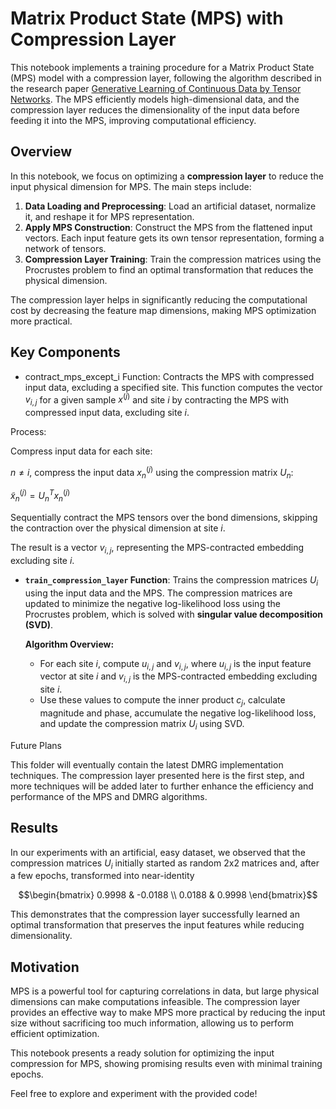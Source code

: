 # Matrix Product State (MPS) with Compression Layer

This notebook implements a training procedure for a Matrix Product State (MPS) model with a compression layer, following the algorithm described in the research paper [Generative Learning of Continuous Data by Tensor Networks](https://arxiv.org/abs/2310.20498). The MPS efficiently models high-dimensional data, and the compression layer reduces the dimensionality of the input data before feeding it into the MPS, improving computational efficiency.

## Overview

In this notebook, we focus on optimizing a **compression layer** to reduce the input physical dimension for MPS. The main steps include:

1. **Data Loading and Preprocessing**: Load an artificial dataset, normalize it, and reshape it for MPS representation.
2. **Apply MPS Construction**: Construct the MPS from the flattened input vectors. Each input feature gets its own tensor representation, forming a network of tensors.
3. **Compression Layer Training**: Train the compression matrices using the Procrustes problem to find an optimal transformation that reduces the physical dimension.

The compression layer helps in significantly reducing the computational cost by decreasing the feature map dimensions, making MPS optimization more practical.

## Key Components

- contract_mps_except_i Function: Contracts the MPS with compressed input data, excluding a specified site. This function computes the vector $v_{i,j}$ for a given sample $x^{(j)}$ and site $i$ by contracting the MPS with compressed input data, excluding site $i$.

Process:

Compress input data for each site:

$n \neq i$, compress the input data $x_n^{(j)}$ using the compression matrix $U_n$:
   
   $\tilde{x}_n^{(j)} = U_n^T x_n^{(j)}$

Sequentially contract the MPS tensors over the bond dimensions, skipping the contraction over the physical dimension at site $i$.

The result is a vector $v_{i,j}$, representing the MPS-contracted embedding excluding site $i$.

- **`train_compression_layer` Function**: Trains the compression matrices $U_i$ using the input data and
  the MPS. The compression matrices are updated to minimize the negative log-likelihood loss using the Procrustes problem, which is solved with **singular value decomposition (SVD)**.

  **Algorithm Overview:**
  - For each site $i$, compute $u_{i,j}$ and $v_{i,j}$, where $u_{i,j}$ is the input feature vector at site $i$ and $v_{i,j}$ is the MPS-contracted embedding excluding site $i$.
  - Use these values to compute the inner product $c_j$, calculate magnitude and phase, accumulate the negative log-likelihood loss, and update the compression matrix $U_i$ using SVD.

Future Plans

This folder will eventually contain the latest DMRG implementation techniques. The compression layer presented here is the first step, and more techniques will be added later to further enhance the efficiency and performance of the MPS and DMRG algorithms.
## Results

In our experiments with an artificial, easy dataset, we observed that the compression matrices $U_i$ initially started as random 2x2 matrices and, after a few epochs, transformed into near-identity 

$$\begin{bmatrix}
 0.9998 &  -0.0188 \\
0.0188 & 0.9998 
\end{bmatrix}$$

This demonstrates that the compression layer successfully learned an optimal transformation that preserves the input features while reducing dimensionality.

## Motivation

MPS is a powerful tool for capturing correlations in data, but large physical dimensions can make computations infeasible. The compression layer provides an effective way to make MPS more practical by reducing the input size without sacrificing too much information, allowing us to perform efficient optimization.

This notebook presents a ready solution for optimizing the input compression for MPS, showing promising results even with minimal training epochs.

Feel free to explore and experiment with the provided code!

